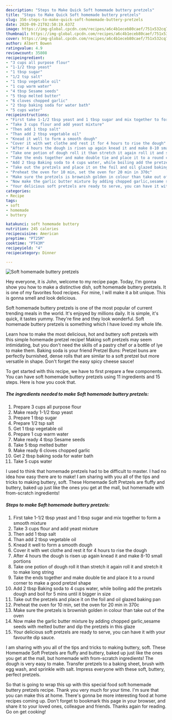```yaml
---
description: "Steps to Make Quick Soft homemade buttery pretzels"
title: "Steps to Make Quick Soft homemade buttery pretzels"
slug: 356-steps-to-make-quick-soft-homemade-buttery-pretzels
date: 2020-09-21T02:50:19.637Z
image: https://img-global.cpcdn.com/recipes/a6c4b1eceb80caef/751x532cq70/soft-homemade-buttery-pretzels-recipe-main-photo.jpg
thumbnail: https://img-global.cpcdn.com/recipes/a6c4b1eceb80caef/751x532cq70/soft-homemade-buttery-pretzels-recipe-main-photo.jpg
cover: https://img-global.cpcdn.com/recipes/a6c4b1eceb80caef/751x532cq70/soft-homemade-buttery-pretzels-recipe-main-photo.jpg
author: Albert Bowen
ratingvalue: 4.9
reviewcount: 35808
recipeingredient:
- "3 cups all purpose flour"
- "1-1/2 tbsp yeast"
- "1 tbsp sugar"
- "1/2 tsp salt"
- "1 tbsp vegetable oil"
- "1 cup warm water"
- "4 tbsp Sesame seeds"
- "5 tbsp melted butter"
- "6 cloves chopped garlic"
- "2 tbsp baking soda for water bath"
- "5 cups water"
recipeinstructions:
- "First take 1-1/2 tbsp yeast and 1 tbsp sugar and mix together to form a smooth mixture"
- "Take 3 cups flour and add yeast mixture"
- "Then add 1 tbsp salt"
- "Than add 2 tbsp vegetable oil"
- "Knead it well to form a smooth dough"
- "Cover it with wet clothe and rest it for 4 hours to rise the dough"
- "After 4 hours the dough is risen up again knead it and make 8-10 small portions"
- "Take one potion of dough roll it than stretch it again roll it and stretch it to make long string"
- "Take the ends together and make double tie and place it to a round corner to make a good pretzel shape"
- "Add 2 tbsp Baking soda to 4 cups water, while boiling add the pretzels dough and boil for 5 mins until it bigger in size"
- "Take out the pretzels and place it on the foil and oil glazed baking pan"
- "Preheat the oven for 10 min, set the oven for 20 min in 370c"
- "Make sure the pretzels is brownish golden in colour than take out of the oven"
- "Now make the garlic butter mixture by adding chopped garlic,sesame seeds with melted butter and dip the pretzels in this glaze"
- "Your delicious soft pretzels are ready to serve, you can have it with your favourite dip sauce."
categories:
- Recipe
tags:
- soft
- homemade
- buttery

katakunci: soft homemade buttery 
nutrition: 245 calories
recipecuisine: American
preptime: "PT25M"
cooktime: "PT43M"
recipeyield: "4"
recipecategory: Dinner

---
```



![Soft homemade buttery pretzels](https://img-global.cpcdn.com/recipes/a6c4b1eceb80caef/751x532cq70/soft-homemade-buttery-pretzels-recipe-main-photo.jpg)

Hey everyone, it is John, welcome to my recipe page. Today, I'm gonna show you how to make a distinctive dish, soft homemade buttery pretzels. It is one of my favorites food recipes. For mine, I will make it a bit unique. This is gonna smell and look delicious.

Soft homemade buttery pretzels is one of the most popular of current trending meals in the world. It's enjoyed by millions daily. It is simple, it's quick, it tastes yummy. They're fine and they look wonderful. Soft homemade buttery pretzels is something which I have loved my whole life.

Learn how to make the most delicious, hot and buttery soft pretzels with this simple homemade pretzel recipe! Making soft pretzels may seem intimidating, but you don&#39;t need the skills of a pastry chef or a bottle of lye to make them. Baking soda is your friend Pretzel Buns: Pretzel buns are perfectly burnished, dense rolls that are similar to a soft pretzel but more versatile in shape. Don&#39;t forget the easy spicy cheese sauce!


To get started with this recipe, we have to first prepare a few components. You can have soft homemade buttery pretzels using 11 ingredients and 15 steps. Here is how you cook that.

<!--inarticleads1-->

##### The ingredients needed to make Soft homemade buttery pretzels:

1. Prepare 3 cups all purpose flour
1. Make ready 1-1/2 tbsp yeast
1. Prepare 1 tbsp sugar
1. Prepare 1/2 tsp salt
1. Get 1 tbsp vegetable oil
1. Prepare 1 cup warm water
1. Make ready 4 tbsp Sesame seeds
1. Take 5 tbsp melted butter
1. Make ready 6 cloves chopped garlic
1. Get 2 tbsp baking soda for water bath
1. Take 5 cups water


I used to think that homemade pretzels had to be difficult to master. I had no idea how easy there are to make! I am sharing with you all of the tips and tricks to making buttery, soft. These Homemade Soft Pretzels are fluffy and buttery, baked up just like the ones you get at the mall, but homemade with from-scratch ingredients! 

<!--inarticleads2-->

##### Steps to make Soft homemade buttery pretzels:

1. First take 1-1/2 tbsp yeast and 1 tbsp sugar and mix together to form a smooth mixture
1. Take 3 cups flour and add yeast mixture
1. Then add 1 tbsp salt
1. Than add 2 tbsp vegetable oil
1. Knead it well to form a smooth dough
1. Cover it with wet clothe and rest it for 4 hours to rise the dough
1. After 4 hours the dough is risen up again knead it and make 8-10 small portions
1. Take one potion of dough roll it than stretch it again roll it and stretch it to make long string
1. Take the ends together and make double tie and place it to a round corner to make a good pretzel shape
1. Add 2 tbsp Baking soda to 4 cups water, while boiling add the pretzels dough and boil for 5 mins until it bigger in size
1. Take out the pretzels and place it on the foil and oil glazed baking pan
1. Preheat the oven for 10 min, set the oven for 20 min in 370c
1. Make sure the pretzels is brownish golden in colour than take out of the oven
1. Now make the garlic butter mixture by adding chopped garlic,sesame seeds with melted butter and dip the pretzels in this glaze
1. Your delicious soft pretzels are ready to serve, you can have it with your favourite dip sauce.


I am sharing with you all of the tips and tricks to making buttery, soft. These Homemade Soft Pretzels are fluffy and buttery, baked up just like the ones you get at the mall, but homemade with from-scratch ingredients! The dough is very easy to make. Transfer pretzels to a baking sheet, brush with egg wash, and sprinkle with salt. Impress everyone with these soft, buttery, perfect pretzels. 

So that is going to wrap this up with this special food soft homemade buttery pretzels recipe. Thank you very much for your time. I'm sure that you can make this at home. There's gonna be more interesting food at home recipes coming up. Don't forget to bookmark this page in your browser, and share it to your loved ones, colleague and friends. Thanks again for reading. Go on get cooking!
